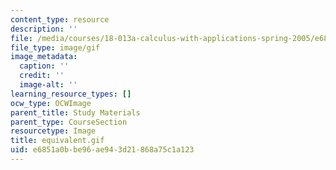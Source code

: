 ```yaml
---
content_type: resource
description: ''
file: /media/courses/18-013a-calculus-with-applications-spring-2005/e6851a0bbe96ae943d21868a75c1a123_equivalent.gif
file_type: image/gif
image_metadata:
  caption: ''
  credit: ''
  image-alt: ''
learning_resource_types: []
ocw_type: OCWImage
parent_title: Study Materials
parent_type: CourseSection
resourcetype: Image
title: equivalent.gif
uid: e6851a0b-be96-ae94-3d21-868a75c1a123
---
```


